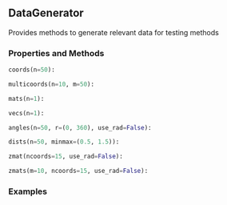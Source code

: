 ## <a id="Peeves.TestUtils.DataGenerator">DataGenerator</a>
Provides methods to generate relevant data for testing methods

### Properties and Methods
```python
coords(n=50): 
```

```python
multicoords(n=10, m=50): 
```

```python
mats(n=1): 
```

```python
vecs(n=1): 
```

```python
angles(n=50, r=(0, 360), use_rad=False): 
```

```python
dists(n=50, minmax=(0.5, 1.5)): 
```

```python
zmat(ncoords=15, use_rad=False): 
```

```python
zmats(m=10, ncoords=15, use_rad=False): 
```

### Examples
